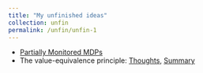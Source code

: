 ```yaml
---
title: "My unfinished ideas"
collection: unfin
permalink: /unfin/unfin-1
---
```


- [Partially Monitored MDPs](Partially_Monitored_MDPs/Partially_Monitored_MDPs.pdf)
- The value-equivalence principle: [Thoughts](VE/VE_thoughts.pdf), [Summary](VE/VE_summary.pdf)